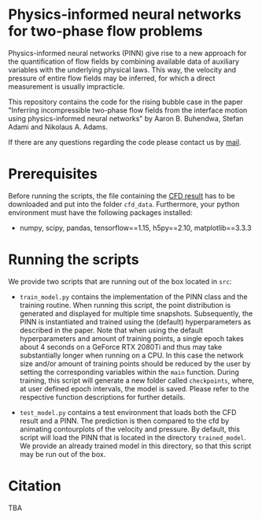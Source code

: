# Physics-informed neural networks for two-phase flow problems
Physics-informed neural networks (PINN) give rise to a new approach for the quantification of flow fields
by combining available data of auxiliary variables with the underlying physical laws. This way, the
velocity and pressure of entire flow fields may be inferred, for which a direct measurement is usually
impracticle.

This repository contains the code for the rising bubble case in the paper "Inferring incompressible two-phase flow fields from the interface
motion using physics-informed neural networks" by Aaron B. Buhendwa, Stefan Adami and Nikolaus A. Adams.

If there are any questions regarding the code please contact us by [mail](mailto:aaron.buhendwa@tum.de).
# Prerequisites
Before running the scripts, the file containing the [CFD result](https://syncandshare.lrz.de/getlink/fi2mzU79pAJa8LXFtCgFsozR/rising_bubble.h5) has to be downloaded and put into the folder `cfd_data`. Furthermore, your python environment must have the following packages installed:
* numpy, scipy, pandas, tensorflow==1.15, h5py==2.10, matplotlib==3.3.3 

# Running the scripts
We provide two scripts that are running out of the box located in `src`:

* `train_model.py` contains the implementation of the PINN class and the training routine. When running this script, the point distribution is generated and displayed for multiple time snapshots. Subsequently, the PINN is instantiated and trained using the (default) hyperparameters as described in the paper. Note that when using the default hyperparameters and amount of training points, a single epoch takes about 4 seconds on a GeForce RTX 2080Ti and thus may take substantially longer when running on a CPU. In this case the network size and/or amount of training points should be reduced by the user by setting the corresponding variables within the `main` function. During training, this script will generate a new folder called `checkpoints`, where, at user defined epoch intervals, the model is saved. Please refer to the respective function descriptions for further details.

* `test_model.py` contains a test environment that loads both the CFD result and a PINN. The prediction is then compared to the cfd by 
animating contourplots of the velocity and pressure. By default, this script will load the PINN that is located in the directory `trained_model`. We provide an already trained model in this directory, so that this script may be run out of the box.

# Citation
TBA
